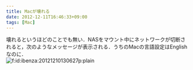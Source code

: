 ```yaml
---
title: Macが壊れる
date: 2012-12-11T16:46:33+09:00
tags: [Mac]
---
```


壊れるというほどのことでも無い．NASをマウント中にネットワークが切断されると，次のようなメッセージが表示される．うちのMacの言語設定はEnglishなのに．  
<span itemscope itemtype="http://schema.org/Photograph"><img src="/2012/12/11/20121210130627.png" alt="f:id:ibenza:20121210130627p:plain" title="f:id:ibenza:20121210130627p:plain" class="hatena-fotolife" itemprop="image"></span>


